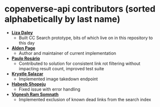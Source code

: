 # copenverse-api contributors (sorted alphabetically by last name)

- **[Liza Daley](https://github.com/lizadaly)**
  - Built CC Search prototype, bits of which live on in this repository to this day
- **[Alden Page](https://github.com/aldenstpage)**
  - Author and maintainer of current implementation
- **[Paulo Rosário](https://github.com/paulofilip3)**
  - Contributed to solution for consistent link rot filtering without impacting result count, improved test suite
- **[Krystle Salazar](https://github.com/krysal)**
  - Implemented image takedown endpoint
- **[Habeeb Shopeju](https://github.com/HAKSOAT)**
  - Fixed issue with error handling
- **[Vignesh Ram Somnath](https://github.com/VIGS25)**
  - Implemented exclusion of known dead links from the search index
